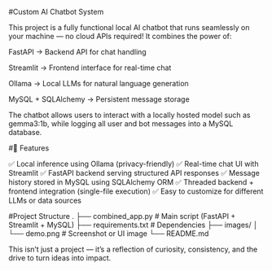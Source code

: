 #Custom AI Chatbot System


This project is a fully functional local AI chatbot that runs seamlessly on your machine — no cloud APIs required!
It combines the power of:

FastAPI → Backend API for chat handling

Streamlit → Frontend interface for real-time chat

Ollama → Local LLMs for natural language generation

MySQL + SQLAlchemy → Persistent message storage

The chatbot allows users to interact with a locally hosted model such as gemma3:1b, while logging all user and bot messages into a MySQL database.

#🧩 Features

✅ Local inference using Ollama (privacy-friendly)
✅ Real-time chat UI with Streamlit
✅ FastAPI backend serving structured API responses
✅ Message history stored in MySQL using SQLAlchemy ORM
✅ Threaded backend + frontend integration (single-file execution)
✅ Easy to customize for different LLMs or data sources

#Project Structure
.
├── combined_app.py        # Main script (FastAPI + Streamlit + MySQL)
├── requirements.txt       # Dependencies
├── images/
│   └── demo.png           # Screenshot or UI image
└── README.md

This isn’t just a project — it’s a reflection of curiosity, consistency, and the drive to turn ideas into impact.
